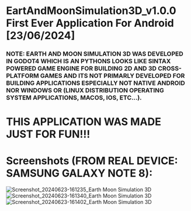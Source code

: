 # EartAndMoonSimulation3D_v1.0.0 First Ever Application For Android [23/06/2024]

### NOTE: EARTH AND MOON SIMULATION 3D WAS DEVELOPED IN GODOT4 WHICH IS AN PYTHONS LOOKS LIKE SINTAX POWERED GAME ENGINE FOR BUILDING 2D AND 3D CROSS-PLATFORM GAMES AND ITS NOT PRIMARLY DEVELOPED FOR BUILDING APPLICATIONS ESPECIALLY NOT NATIVE ANDROID NOR WINDOWS OR (LINUX DISTRIBUTION OPERATING SYSTEM APPLICATIONS, MACOS, IOS, ETC...). 

# THIS APPLICATION WAS MADE JUST FOR FUN!!!

# Screenshots (FROM REAL DEVICE: SAMSUNG GALAXY NOTE 8):
![Screenshot_20240623-161235_Earth   Moon Simulation 3D](https://github.com/dusanrsc/EartAndMoonSimulation3D_v1.0.0/assets/149257819/5fb51db9-f89c-4c7c-8a6c-24a9b22d44e4)
![Screenshot_20240623-161340_Earth   Moon Simulation 3D](https://github.com/dusanrsc/EartAndMoonSimulation3D_v1.0.0/assets/149257819/449dab4a-1084-486a-86f5-1d269b60af78)
![Screenshot_20240623-161402_Earth   Moon Simulation 3D](https://github.com/dusanrsc/EartAndMoonSimulation3D_v1.0.0/assets/149257819/b654fb9d-307c-440f-8fad-df05bef89580)
